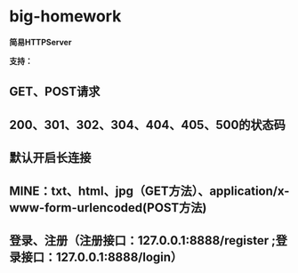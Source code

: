 # big-homework
**简易HTTPServer**

**支持：**

## GET、POST请求

## 200、301、302、304、404、405、500的状态码

## 默认开启长连接

## MINE：txt、html、jpg（GET方法）、application/x-www-form-urlencoded(POST方法)

## 登录、注册（注册接口：127.0.0.1:8888/register ;登录接口：127.0.0.1:8888/login）